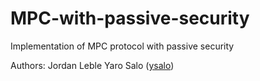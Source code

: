 # MPC-with-passive-security
Implementation of MPC protocol with passive security

Authors:
Jordan Leble
Yaro Salo ([ysalo](https://github.com/ysalo))
